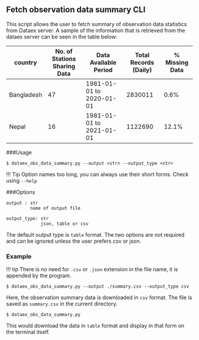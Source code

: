 ## Fetch observation data summary CLI

This script allows the user to fetch summary of observation data statistics from Dataex server.
A sample of the information that is retrieved from the dataex server can be seen in the table below:

|country| No. of Stations Sharing Data | Data Available Period | Total Records (Daily) | % Missing Data
|----------|----------|-------|----------|--------------|
|Bangladesh | 47 | 1981-01-01 to 2020-01-01 | 2830011 | 0.6%
|Nepal| 16 | 1981-01-01 to 2021-01-01 | 1122690 | 12.1%



###Usage
```
$ dataex_obs_data_summary.py --output <str> --output_type <str>
```

!!! Tip
    Option names too long, you can always use their short forms. Check using `--help`
    

###Options
```
output : str
         name of output file  
              
output_type: str 
             json, table or csv   
```

The default output type is `table` format. The two options are not required and can be ignored unless the user prefers csv or json.

### Example

!!! tip
    There is no need for `.csv` or `.json` extension in the file name, it is appended by the program. 

```
$ dataex_obs_data_summary.py --output ./summary.csv --output_type csv

```
Here, the observation summary data is downloaded in `csv` format. The file is saved as `summary.csv` in the current directory. 


```
$ dataex_obs_data_summary.py
```

This would download the data in `table` format and display in that form on the terminal itself.
